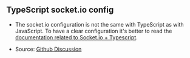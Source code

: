 ## TypeScript socket.io config

- The socket.io configuration is not the same with TypeScript as with JavaScript. To have a clear configuration it's better to read the [documentation related to Socket.io + Typescript](https://socket.io/docs/v3/migrating-from-2-x-to-3-0/#The-Socket-IO-codebase-has-been-rewritten-to-TypeScript).

- Source: [Github Discussion](https://github.com/socketio/socket.io-client/issues/1419)